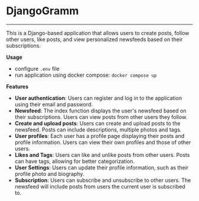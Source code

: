# DjangoGramm
***
This is a Django-based application that allows users to create posts, follow other users, like posts, and view personalized newsfeeds based on their subscriptions.

__Usage__
* configure ```.env``` file
* run application using docker compose: 
  ```docker compose up```


__Features__
* __User authentication__: Users can register and log in to the application using their email and password.
* __Newsfeed__: The index function displays the user's newsfeed based on their subscriptions. Users can view posts from other users they follow.
* __Create and upload posts__: Users can create and upload posts to the newsfeed. Posts can include descriptions, multiple photos and tags.
* __User profiles__: Each user has a profile page displaying their posts and profile information. Users can view their own profiles and those of other users.
* __Likes and Tags__: Users can like and unlike posts from other users. Posts can have tags, allowing for better categorization.
* __User Settings__: Users can update their profile information, such as their profile photo and biography.
* __Subscription__: Users can subscribe and unsubscribe to other users. The newsfeed will include posts from users the current user is subscribed to.